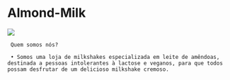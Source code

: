 # Almond-Milk
 <img src="https://media0.giphy.com/media/v1.Y2lkPTc5MGI3NjExaHJoc2hobnQwcDU1c3Q0Ym96bTZ5YWc0c2UwMnVuY2JoYWxscnIwdCZlcD12MV9pbnRlcm5hbF9naWZfYnlfaWQmY3Q9Zw/wWqNvAsEJhjyM/giphy.gif">

     Quem somos nós?

     • Somos uma loja de milkshakes especializada em leite de amêndoas, destinada a pessoas intolerantes à lactose e veganos, para que todos possam desfrutar de um delicioso milkshake cremoso.

